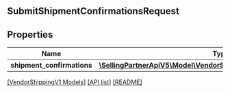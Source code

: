 ## SubmitShipmentConfirmationsRequest

## Properties

Name | Type | Description | Notes
------------ | ------------- | ------------- | -------------
**shipment_confirmations** | [**\SellingPartnerApiV5\Model\VendorShippingV1\ShipmentConfirmation[]**](ShipmentConfirmation.md) |  | [optional]

[[VendorShippingV1 Models]](../) [[API list]](../../Api) [[README]](../../../README.md)

